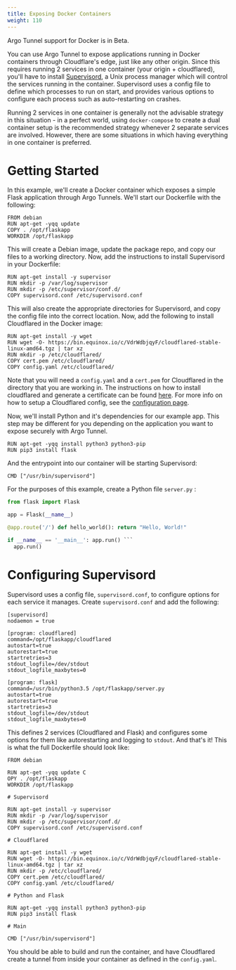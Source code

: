 ```yaml
---
title: Exposing Docker Containers
weight: 110
---
```



<Aside>

Argo Tunnel support for Docker is in Beta.
</Aside>

You can use Argo Tunnel to expose applications running in Docker containers through Cloudflare's
edge, just like any other origin. Since this requires running 2 services in one container (your
origin + cloudflared), you'll have to install [Supervisord](http://supervisord.org), a Unix process
manager which will control the services running in the container. Supervisord uses a config file to
define which processes to run on start, and provides various options to configure each process such
as auto-restarting on crashes.

Running 2 services in one container is generally not the advisable strategy in this situation - in a
perfect world, using `docker-compose` to create a dual container setup is the recommended strategy whenever 2
separate services are involved. However, there are some situations in which having everything in
one container is preferred.

# Getting Started

In this example, we'll create a Docker container which exposes a simple Flask application through Argo Tunnels. We'll start our Dockerfile with the following:

```docker
FROM debian
RUN apt-get -yqq update
COPY . /opt/flaskapp
WORKDIR /opt/flaskapp
```

This will create a Debian image, update the package repo, and copy our files to a working
directory. Now, add the instructions to install Supervisord in your Dockerfile:

```docker
RUN apt-get install -y supervisor
RUN mkdir -p /var/log/supervisor
RUN mkdir -p /etc/supervisor/conf.d/
COPY supervisord.conf /etc/supervisord.conf
```

This will also create the appropriate directories for Supervisord, and copy the config file into the correct location. Now, add the following to install Cloudflared in the Docker image:

```docker
RUN apt-get install -y wget
RUN wget -O- https://bin.equinox.io/c/VdrWdbjqyF/cloudflared-stable-linux-amd64.tgz | tar xz
RUN mkdir -p /etc/cloudflared/
COPY cert.pem /etc/cloudflared/
COPY config.yaml /etc/cloudflared/
```

Note that you will need a `config.yaml` and a `cert.pem` for Cloudflared in the directory that you are working in. The instructions on how to install cloudflared and generate a certificate can be found [here](https://developers.cloudflare.com/argo-tunnel/quickstart/). For more info on how to setup a Cloudflared config, see the [configuration
page](https://developers.cloudflare.com/argo-tunnel/reference/config/).

Now, we'll install Python and it's dependencies for our example app. This step may be different for
you depending on the application you want to expose securely with Argo Tunnel.

```docker
RUN apt-get -yqq install python3 python3-pip
RUN pip3 install flask
```

And the entrypoint into our container will be starting Supervisord:

```docker
CMD ["/usr/bin/supervisord"]
```

For the purposes of this example, create a Python file `server.py` :

```python
from flask import Flask

app = Flask(__name__)

@app.route('/') def hello_world(): return "Hello, World!"

if __name__ == '__main__': app.run() ```
  app.run()
```

# Configuring Supervisord

Supervisord uses a config file, `supervisord.conf`, to configure options for each service it
manages. Create `supervisord.conf` and add the following:

```
[supervisord]
nodaemon = true

[program: cloudflared]
command=/opt/flaskapp/cloudflared
autostart=true
autorestart=true
startretries=3
stdout_logfile=/dev/stdout
stdout_logfile_maxbytes=0

[program: flask]
command=/usr/bin/python3.5 /opt/flaskapp/server.py
autostart=true
autorestart=true
startretries=3
stdout_logfile=/dev/stdout
stdout_logfile_maxbytes=0
```

This defines 2 services (Cloudflared and Flask) and configures some options for them like
autorestarting and logging to `stdout`. And that's it! This is what the full Dockerfile should look
like:

```docker
FROM debian

RUN apt-get -yqq update C
OPY . /opt/flaskapp
WORKDIR /opt/flaskapp

# Supervisord

RUN apt-get install -y supervisor
RUN mkdir -p /var/log/supervisor
RUN mkdir -p /etc/supervisor/conf.d/
COPY supervisord.conf /etc/supervisord.conf

# Cloudflared

RUN apt-get install -y wget
RUN wget -O- https://bin.equinox.io/c/VdrWdbjqyF/cloudflared-stable-linux-amd64.tgz | tar xz
RUN mkdir -p /etc/cloudflared/
COPY cert.pem /etc/cloudflared/
COPY config.yaml /etc/cloudflared/

# Python and Flask

RUN apt-get -yqq install python3 python3-pip
RUN pip3 install flask

# Main

CMD ["/usr/bin/supervisord"]
```

You should be able to build and run the container, and have Cloudflared create a tunnel from inside
your container as defined in the `config.yaml`.
